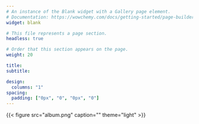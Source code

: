```yaml
---
# An instance of the Blank widget with a Gallery page element.
# Documentation: https://wowchemy.com/docs/getting-started/page-builder/
widget: blank

# This file represents a page section.
headless: true

# Order that this section appears on the page.
weight: 20

title: 
subtitle:

design:
  columns: "1"
spacing:
  padding: ["0px", "0", "0px", "0"]
---
```

{{< figure src="album.png" caption="" theme="light" >}}
